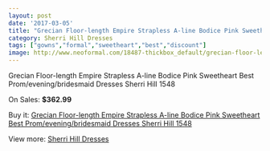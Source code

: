 ```yaml
---
layout: post
date: '2017-03-05'
title: "Grecian Floor-length Empire Strapless A-line Bodice Pink Sweetheart Best Prom/evening/bridesmaid Dresses Sherri Hill 1548"
category: Sherri Hill Dresses
tags: ["gowns","formal","sweetheart","best","discount"]
image: http://www.neoformal.com/18487-thickbox_default/grecian-floor-length-empire-strapless-a-line-bodice-pink-sweetheart-best-prom-evening-bridesmaid-dresses-sherri-hill-1548.jpg
---
```

Grecian Floor-length Empire Strapless A-line Bodice Pink Sweetheart Best Prom/evening/bridesmaid Dresses Sherri Hill 1548

On Sales: **$362.99**
<a href="https://www.neoformal.com/en/sherri-hill-dresses-2014/5919-grecian-floor-length-empire-strapless-a-line-bodice-pink-sweetheart-best-prom-evening-bridesmaid-dresses-sherri-hill-1548.html"><amp-img layout="responsive" width="600" height="600" src="//www.neoformal.com/18487-thickbox_default/grecian-floor-length-empire-strapless-a-line-bodice-pink-sweetheart-best-prom-evening-bridesmaid-dresses-sherri-hill-1548.jpg" alt="Grecian Floor-length Empire Strapless A-line Bodice Pink Sweetheart Best Prom/evening/bridesmaid Dresses Sherri Hill 1548 0" /></a>
<a href="https://www.neoformal.com/en/sherri-hill-dresses-2014/5919-grecian-floor-length-empire-strapless-a-line-bodice-pink-sweetheart-best-prom-evening-bridesmaid-dresses-sherri-hill-1548.html"><amp-img layout="responsive" width="600" height="600" src="//www.neoformal.com/18488-thickbox_default/grecian-floor-length-empire-strapless-a-line-bodice-pink-sweetheart-best-prom-evening-bridesmaid-dresses-sherri-hill-1548.jpg" alt="Grecian Floor-length Empire Strapless A-line Bodice Pink Sweetheart Best Prom/evening/bridesmaid Dresses Sherri Hill 1548 1" /></a>
<a href="https://www.neoformal.com/en/sherri-hill-dresses-2014/5919-grecian-floor-length-empire-strapless-a-line-bodice-pink-sweetheart-best-prom-evening-bridesmaid-dresses-sherri-hill-1548.html"><amp-img layout="responsive" width="600" height="600" src="//www.neoformal.com/18489-thickbox_default/grecian-floor-length-empire-strapless-a-line-bodice-pink-sweetheart-best-prom-evening-bridesmaid-dresses-sherri-hill-1548.jpg" alt="Grecian Floor-length Empire Strapless A-line Bodice Pink Sweetheart Best Prom/evening/bridesmaid Dresses Sherri Hill 1548 2" /></a>
<a href="https://www.neoformal.com/en/sherri-hill-dresses-2014/5919-grecian-floor-length-empire-strapless-a-line-bodice-pink-sweetheart-best-prom-evening-bridesmaid-dresses-sherri-hill-1548.html"><amp-img layout="responsive" width="600" height="600" src="//www.neoformal.com/18490-thickbox_default/grecian-floor-length-empire-strapless-a-line-bodice-pink-sweetheart-best-prom-evening-bridesmaid-dresses-sherri-hill-1548.jpg" alt="Grecian Floor-length Empire Strapless A-line Bodice Pink Sweetheart Best Prom/evening/bridesmaid Dresses Sherri Hill 1548 3" /></a>
<a href="https://www.neoformal.com/en/sherri-hill-dresses-2014/5919-grecian-floor-length-empire-strapless-a-line-bodice-pink-sweetheart-best-prom-evening-bridesmaid-dresses-sherri-hill-1548.html"><amp-img layout="responsive" width="600" height="600" src="//www.neoformal.com/18491-thickbox_default/grecian-floor-length-empire-strapless-a-line-bodice-pink-sweetheart-best-prom-evening-bridesmaid-dresses-sherri-hill-1548.jpg" alt="Grecian Floor-length Empire Strapless A-line Bodice Pink Sweetheart Best Prom/evening/bridesmaid Dresses Sherri Hill 1548 4" /></a>

Buy it: [Grecian Floor-length Empire Strapless A-line Bodice Pink Sweetheart Best Prom/evening/bridesmaid Dresses Sherri Hill 1548](https://www.neoformal.com/en/sherri-hill-dresses-2014/5919-grecian-floor-length-empire-strapless-a-line-bodice-pink-sweetheart-best-prom-evening-bridesmaid-dresses-sherri-hill-1548.html "Grecian Floor-length Empire Strapless A-line Bodice Pink Sweetheart Best Prom/evening/bridesmaid Dresses Sherri Hill 1548")

View more: [Sherri Hill Dresses](https://www.neoformal.com/en/73-sherri-hill-dresses-2014 "Sherri Hill Dresses")